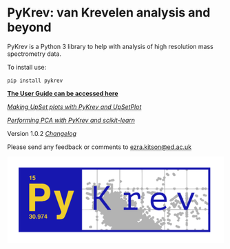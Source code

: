 # PyKrev: van Krevelen analysis and beyond

PyKrev is a Python 3 library to help with analysis of high resolution mass spectrometry data.

To install use:

```
pip install pykrev
```

[**The User Guide can be accessed here**](https://github.com/Kzra/PyKrev/blob/master/docs/user_guide/PyKrevUserGuide.md)

[*Making UpSet plots with PyKrev and UpSetPlot*](https://github.com/Kzra/PyKrev/blob/master/docs/upset_plots_with_pykrev/UpSetplotswithPyKrev.md)

[*Performing PCA with PyKrev and scikit-learn*](https://github.com/Kzra/PyKrev/blob/master/docs/pca_with_pykrev/PCAwithPyKrev.md)

Version 1.0.2 [*Changelog*](https://github.com/Kzra/pykrev/blob/master/CHANGELOG.md)

Please send any feedback or comments to ezra.kitson@ed.ac.uk

<img src="https://github.com/Kzra/pykrev/blob/master/docs/user_guide/Pykrev_blue.png" alt="PyKrev" width="650"/>
